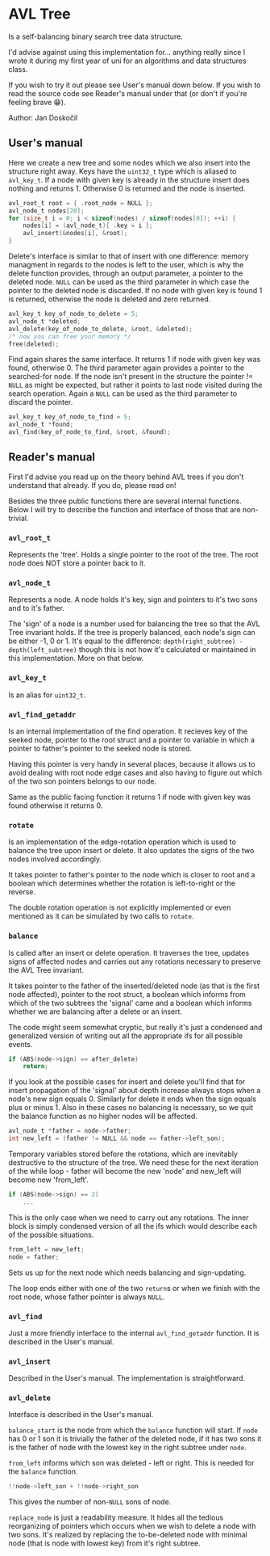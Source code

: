 # AVL Tree

Is a self-balancing binary search tree data structure.

I'd advise against using this implementation for... anything really since I
wrote it during my first year of uni for an algorithms and data structures
class.

If you wish to try it out please see User's manual down below. If you wish to
read the source code see Reader's manual under that (or don't if you're feeling
brave 😁).

Author: Jan Doskočil

## User's manual

Here we create a new tree and some nodes which we also insert into the
structure right away. Keys have the `uint32_t` type which is aliased to
`avl_key_t`. If a node with given key is already in the structure insert does
nothing and returns 1. Otherwise 0 is returned and the node is inserted.

```c
avl_root_t root = { .root_node = NULL };
avl_node_t nodes[20];
for (size_t i = 0; i < sizeof(nodes) / sizeof(nodes[0]); ++i) {
	nodes[i] = (avl_node_t){ .key = i };
	avl_insert(&nodes[i], &root);
}
```

Delete's interface is similar to that of insert with one difference: memory
managment in regards to the nodes is left to the user, which is why the delete
function provides, through an output parameter, a pointer to the deleted node.
`NULL` can be used as the third parameter in which case the pointer to the
deleted node is discarded. If no node with given key is found 1 is returned,
otherwise the node is deleted and zero returned.

```c
avl_key_t key_of_node_to_delete = 5;
avl_node_t *deleted;
avl_delete(key_of_node_to_delete, &root, &deleted);
/* now you can free your memory */
free(deleted);
```

Find again shares the same interface. It returns 1 if node with given key was
found, otherwise 0. The third parameter again provides a pointer to the
searched-for node. If the node isn't present in the structure the pointer !=
`NULL` as might be expected, but rather it points to last node visited during the
search operation. Again a `NULL` can be used as the third parameter to discard
the pointer.

```c
avl_key_t key_of_node_to_find = 5;
avl_node_t *found;
avl_find(key_of_node_to_find, &root, &found);
```

## Reader's manual

First I'd advise you read up on the theory behind AVL trees if you don't
understand that already. If you do, please read on!

Besides the three public functions there are several internal functions. Below
I will try to describe the function and interface of those that are non-trivial.

### `avl_root_t`

Represents the 'tree'. Holds a single pointer to the root of the tree. The root
node does NOT store a pointer back to it.

### `avl_node_t`

Represents a node. A node holds it's key, sign and pointers to it's two sons
and to it's father.

The 'sign' of a node is a number used for balancing the tree so that the AVL
Tree invariant holds. If the tree is properly balanced, each node's sign can be
either -1, 0 or 1. It's equal to the difference: `depth(right_subtree) -
depth(left_subtree)` though this is not how it's calculated or maintained in
this implementation. More on that below.

### `avl_key_t`

Is an alias for `uint32_t`.

### `avl_find_getaddr`

Is an internal implementation of the find operation. It recieves key of the
seeked node, pointer to the root struct and  a pointer to variable in which a
pointer to father's pointer to the seeked node is stored.

Having this pointer is very handy in several places, because it allows us to
avoid dealing with root node edge cases and also having to figure out which of
the two son pointers belongs to our node.

Same as the public facing function it returns 1 if node with given key was
found otherwise it returns 0.

### `rotate`

Is an implementation of the edge-rotation operation which is used to balance
the tree upon insert or delete. It also updates the signs of the two nodes
involved accordingly.

It takes pointer to father's pointer to the node which is closer to root and a
boolean which determines whether the rotation is left-to-right or the reverse.

The double rotation operation is not explicitly implemented or even mentioned
as it can be simulated by two calls to `rotate`.

### `balance`

Is called after an insert or delete operation. It traverses the tree, updates
signs of affected nodes and carries out any rotations necessary to preserve the
AVL Tree invariant.

It takes pointer to the father of the inserted/deleted node (as that is the
first node affected), pointer to the root struct, a boolean which informs from
which of the two subtrees the 'signal' came and a boolean which informs whether
we are balancing after a delete or an insert.

The code might seem somewhat cryptic, but really it's just a condensed and
generalized version of writing out all the appropriate ifs for all possible
events.

```c
if (ABS(node->sign) == after_delete)
	return;
```

If you look at the possible cases for insert and delete you'll find that for
insert propagation of the 'signal' about depth increase always stops when a
node's new sign equals 0. Similarly for delete it ends when the sign equals
plus or minus 1. Also in these cases no balancing is necessary, so we quit the
balance function as no higher nodes will be affected.

```c
avl_node_t *father = node->father;
int new_left = (father != NULL && node == father->left_son);
```

Temporary variables stored before the rotations, which are inevitably
destructive to the structure of the tree. We need these for the next iteration
of the while loop - father will become the new 'node' and new_left will become
new 'from_left'.

```c
if (ABS(node->sign) == 2)
	...
```

This is the only case when we need to carry out any rotations. The inner block
is simply condensed version of all the ifs which would describe each of the
possible situations.

```c
from_left = new_left;
node = father;
```

Sets us up for the next node which needs balancing and sign-updating.

The loop ends either with one of the two `return`s or when we finish with the
root node, whose father pointer is always `NULL`.

### `avl_find`

Just a more friendly interface to the internal `avl_find_getaddr` function. It
is described in the User's manual.

### `avl_insert`

Described in the User's manual. The implementation is straightforward.

### `avl_delete`

Interface is described in the User's manual.

`balance_start` is the node from which the `balance` function will start. If
`node` has 0 or 1 son it is trivially the father of the deleted node, if it has
two sons it is the father of node with the lowest key in the right subtree
under `node`.

`from_left` informs which son was deleted - left or right. This is needed for
the `balance` function.

```c
!!node->left_son + !!node->right_son
```

This gives the number of non-`NULL` sons of node.

`replace_node` is just a readability measure. It hides all the tedious
reorganizing of pointers which occurs when we wish to delete a node with two
sons. It's realized by replacing the to-be-deleted node with minimal node (that
is node with lowest key) from it's right subtree.
